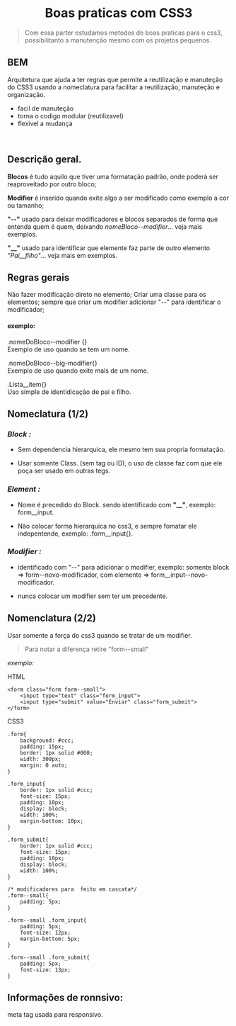 <h1 align="center">Boas praticas com CSS3</h1>

> Com essa parter estudamos metodos de boas praticas para o css3, possibilitanto a manutenção mesmo com os projetos pequenos.

## BEM

Arquitetura que ajuda a ter regras que permite a reutilização e manuteção do CSS3 usando a nomeclatura para facilitar a reutilização, manuteção e organização.

*   facil de manuteção
*   torna o codigo modular (reutilizavel)
*   flexivel a mudança

<br>

## Descrição geral.

**Blocos** é tudo aquilo que tiver uma formatação padrão, onde poderá ser reaproveitado por outro bloco;

**Modifier** é inserido quando exite algo a ser modificado como exemplo a cor ou tamanho;

**"--"** usado para deixar modificadores e blocos separados de forma que entenda quem é quem, deixando *_nomeBloco--modifier_*... veja mais exemplos.

**"__"** usado para identificar que elemente faz parte de outro elemento *_"Pai__filho"_*... veja mais em exemplos.
## Regras gerais

Não fazer modificação direto no elemento;
Criar uma classe para os elementos;
sempre que criar um modifier adicionar "--" para identificar o modificador;

#### exemplo:

.nomeDoBloco--modifier {}</br>
Exemplo de uso quando se tem um nome.

.nomeDoBloco--big-modifier{} </br>
Exemplo de uso quando exite mais de um nome.

.Lista__item{} </br>
Uso simple de identidicação de pai e filho.


## Nomeclatura (1/2)

### *_Block :_*

-   Sem dependencia hierarquica, ele mesmo tem sua propria formatação.

-   Usar somente Class. (sem tag ou ID), o uso de classe faz com que ele poça ser usado em outras tegs.

### *_Element :_*

-   Nome é precedido do Block. sendo identificado com **"__"**, exemplo: form__input.

-   Não colocar forma hierarquica no css3, e sempre fomatar ele indepentende, exemplo: .form__input{}.

### *_Modifier :_*

-   identificado com "--" para adicionar o modifier, exemplo: somente block => form--novo-modificador, com elemente => form__input--novo-modificador.

- nunca colocar um modifier sem ter um precedente.

## Nomenclatura (2/2)

Usar somente a força do css3 quando se tratar de um modifier.

>Para notar a diferença retire "form--small"

*_exemplo:_*

HTML
```
<form class="form form--small">
    <input type="text" class="form_input">
    <input type="submit" value="Enviar" class="form_submit">
</form>
```

CSS3
```
.form{
    background: #ccc;
    padding: 15px;
    border: 1px solid #000;
    width: 300px;
    margin: 0 auto;
}

.form_input{
    border: 1px solid #ccc;
    font-size: 15px;
    padding: 10px;
    display: block;
    width: 100%;
    margin-bottom: 10px;
}

.form_submit{
    border: 1px solid #ccc;
    font-size: 15px;
    padding: 10px;
    display: block;
    width: 100%;
}

/* modificadores para  feito em cascata*/
.form--small{
    padding: 5px;
}

.form--small .form_input{
    padding: 5px;
    font-size: 12px;
    margin-bottom: 5px;
}

.form--small .form_submit{
    padding: 5px;
    font-size: 13px;
}
```
## Informações de ronnsivo:

meta tag usada para responsivo.
><meta name="viewport" content="width=device-width, initial-scale=1.0, shrink-to-fit=no">

